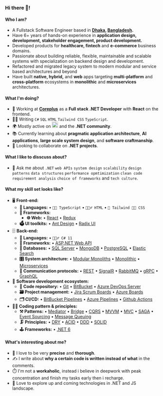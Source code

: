 ### Hi there 👋!

<!--
**asadullahrifat89/asadullahrifat89** is a ✨ _special_ ✨ repository because its `README.md` (this file) appears on your GitHub profile.

Here are some ideas to get you started:
-->
#### Who I am?
- A Fullstack Software Engineer based in **[Dhaka](https://en.wikipedia.org/wiki/Dhaka), [Bangladesh](https://en.wikipedia.org/wiki/Bangladesh).** 
- Have 6+ years of hands-on experience in **application design, development, stakeholder engagement, product development.**
- Developed products for **healthcare, fintech** and **e-commerce** business domains.
- Passionate about building reliable, flexible, maintainable and scalable systems with specialization on backend design and development.
- Refactored and migrated legacy system to modern modular and service based architectures and beyond
- Have built **native, hybrid,** and **web** apps targeting **multi-platform** and **cross-platform** ecosystems in **monolithic** and **microservices** architectures.

#### What I'm doing?
- 🏢 Working at **[Coreplus](https://www.coreplus.com.au/)** as a **Full stack .NET Developer** with **React** on the frontend.
- 👨‍💻 Writing `C#` `SQL` `HTML` `Tailwind CSS` `TypeScript`.
- 🌍 Mostly active on <a href="https://www.linkedin.com/in/devmanzur"><img src="https://cdn-icons-png.flaticon.com/512/174/174857.png" height=20></a> <!--[LinkedIn](https://www.linkedin.com/in/devmanzur)--> and the **.NET community**.
- 📚 Currently learning about **pragmatic application architecture**, **AI applications**, **large scale system design**, and **software craftmanship**.
- 👯 Looking to collaborate on **.NET projects**.


#### What I like to disscuss about? 
- 💬 Ask me about `.NET` `web APIs` `system design` `scalability` `design patterns` `data structures` `performance opmtimization` `clean code` `requirement analysis` `choice of frameworks` and `tech culture`.

#### What my skill set looks like?
- 🖥 **Front-end:** 
  - **📜 Languages:** • `👨‍🔧 TypeScript` • `🧚🏻‍♂️ HTML` • `👨 Tailwind 🏻‍🎨 CSS`
  - **🔬 Frameworks:**   
    - **🌐 Web:** • [React](https://reactjs.org/) • [Redux](https://redux.js.org/)
  - **🗳 UI toolkits:** • [Ant Design](https://ant.design/) • [Radix UI](https://www.radix-ui.com/)
- 🗄️ **Back-end:**
  - **📜 Languages:** • `🧙🏻‍♂️ C# 11`
  - **🔭 Frameworks:** • [ASP.NET Web API](https://dotnet.microsoft.com/en-us/apps/aspnet/apis)
  - **💾 Databases:** • [SQL Server](https://www.microsoft.com/en-us/sql-server/sql-server-2019) • [MongoDB](https://www.mongodb.com/) • [PostgreSQL](https://www.postgresql.org/) • [Elastic Search](https://www.elastic.co/)
  - **🎛 System architecture:** • [Modular Monoliths](http://www.kamilgrzybek.com/design/modular-monolith-primer/) • [Monolithic](https://microservices.io/patterns/monolithic.html) • [Microservices](https://microservices.io/patterns/microservices.html)
  - **🔌 Communication protocols:** • [REST](https://docs.microsoft.com/en-us/azure/architecture/best-practices/api-design) • [SignalR](https://dotnet.microsoft.com/en-us/apps/aspnet/signalr) • [RabbitMQ](https://www.rabbitmq.com/) • [gRPC](https://grpc.io/) • [GraphQL](https://graphql.org/) 
- 🎡 **Software development ecosystem:**
  - **📁 Code repository:** • [Git](https://git-scm.com/) • [BitBucket](https://bitbucket.org/product) • [Azure DevOps Server](https://azure.microsoft.com/en-us/services/devops/server/)
  - **🗃 Project management:** • [Jira Scrum Boards](https://www.atlassian.com/software/jira/features/scrum-boards) • [Azure Boards](https://azure.microsoft.com/en-us/services/devops/boards/)
  - **🗂 CI/CD:** • [BitBucket Pipelines](https://bitbucket.org/product/features/pipelines) • [Azure Pipelines](https://azure.microsoft.com/en-us/services/devops/pipelines/) • [Github Actions](https://github.com/features/actions)
- 🧙‍♂️ **Coding pattern & principles:**
  - **⚒ Patterns:**  • [Mediator](https://en.wikipedia.org/wiki/Mediator_pattern) • [Bridge](https://en.wikipedia.org/wiki/Bridge_pattern) • [CQRS](https://en.wikipedia.org/wiki/Command%E2%80%93query_separation#Command_Query_Responsibility_Separation) • [MVVM](https://en.wikipedia.org/wiki/Model%E2%80%93view%E2%80%93viewmodel) • [MVC](https://en.wikipedia.org/wiki/Model%E2%80%93view%E2%80%93controller) • [SAGA](https://microservices.io/patterns/data/saga.html) • [Event Sourcing](https://microservices.io/patterns/data/event-sourcing.html) • [Message Queuing](https://www.cloudamqp.com/blog/what-is-message-queuing.html)
  - **🗜 Principles:** • [DRY](https://en.wikipedia.org/wiki/Don%27t_repeat_yourself#:~:text=%22Don%27t%20repeat%20yourself%22,data%20normalization%20to%20avoid%20redundancy.) • [ACID](https://en.wikipedia.org/wiki/ACID) • [DDD](https://en.wikipedia.org/wiki/Domain-driven_design) • [SOLID](https://www.digitalocean.com/community/conceptual_articles/s-o-l-i-d-the-first-five-principles-of-object-oriented-design)
  - **🕹 Frameworks:** • [.NET 6](https://dotnet.microsoft.com/en-us/download/dotnet/6.0) 
  
#### What's interesting about me?  
  - 🧐 I love to be very **precise** and **thorough**.
  - ✍️ I write about **why a certain code is written instead of what** in the comments.
  - ⏱️ I'm not a **workaholic**, instead i believe in deepwork with peak concentration and finish my tasks early then i recharge.
  - 🧐 Love to explore up and coming technologies in .NET and JS landscape.

<!--
#### How to get in touch with me?
<p left="center">
<a href="https://twitter.com/devmanzur">
  <img src="https://img.shields.io/badge/twitter-%231DA1F2.svg?&style=for-the-badge&logo=twitter&logoColor=white" height=25>
</a> 
<a href="https://www.linkedin.com/in/devmanzur">
  <img src="https://img.shields.io/badge/linkedin-%230077B5.svg?&style=for-the-badge&logo=linkedin&logoColor=white" height=25>
</a> 
</p>
-->
